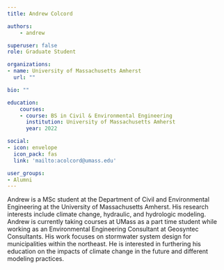 ```yaml
---
title: Andrew Colcord

authors:
	- andrew

superuser: false
role: Graduate Student

organizations:
- name: University of Massachusetts Amherst
  url: ""

bio: ""

education:
	courses:
	- course: BS in Civil & Environmental Engineering
	  institution: University of Massachusetts Amherst
	  year: 2022

social:
- icon: envelope
  icon_pack: fas
  link: 'mailto:acolcord@umass.edu'

user_groups:
- Alumni
---
```


Andrew is a MSc student at the Department of Civil and Environmental Engineering
at the University of Massachusetts Amherst. His research interests include climate change,
hydraulic, and hydrologic modeling. Andrew is currently taking courses at UMass as a part time
student while working as an Environmental Engineering Consultant at Geosyntec Consultants.
His work focuses on stormwater system design for municipalities within the northeast. He is
interested in furthering his education on the impacts of climate change in the future and
different modeling practices.
